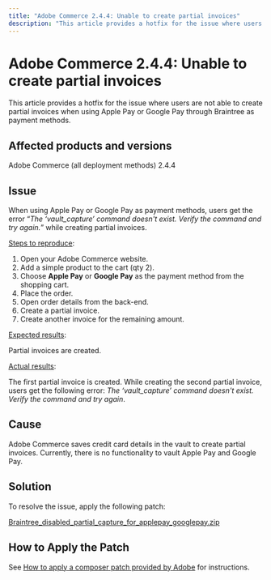 ```yaml
---
title: "Adobe Commerce 2.4.4: Unable to create partial invoices"
description: "This article provides a hotfix for the issue where users are not able to create partial invoices when using Apple Pay or Google Pay through Braintree as payment methods."
---
```


# Adobe Commerce 2.4.4: Unable to create partial invoices

This article provides a hotfix for the issue where users are not able to create partial invoices when using Apple Pay or Google Pay through Braintree as payment methods.

## Affected products and versions

Adobe Commerce (all deployment methods) 2.4.4

## Issue

When using Apple Pay or Google Pay as payment methods, users get the error “*The ‘vault_capture’ command doesn't exist. Verify the command and try again.*”  while creating partial invoices.

<u>Steps to reproduce</u>:

1. Open your Adobe Commerce website.
1. Add a simple product to the cart (qty 2).
1. Choose **Apple Pay** or **Google Pay** as the payment method from the shopping cart.
1. Place the order.
1. Open order details from the back-end.
1. Create a partial invoice.
1. Create another invoice for the remaining amount.

<u>Expected results</u>:

Partial invoices are created.

<u>Actual results</u>:

The first partial invoice is created. While creating the second partial invoice, users get the following error: *The ‘vault_capture’ command doesn't exist. Verify the command and try again*.

## Cause

Adobe Commerce saves credit card details in the vault to create partial invoices. Currently, there is no functionality to vault Apple Pay and Google Pay.

## Solution

To resolve the issue, apply the following patch:

[Braintree_disabled_partial_capture_for_applepay_googlepay.zip](assets/braintree-disabled-partial-capture-for-applepay-googlepay.zip)

## How to Apply the Patch

See [How to apply a composer patch provided by Adobe](/help/how-to/general/how-to-apply-a-composer-patch-provided-by-magento.md) for instructions.